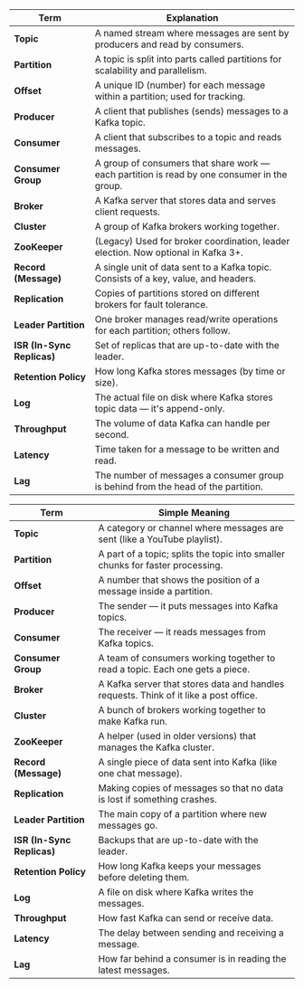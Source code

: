 | **Term**                   | **Explanation**                                                                             |
|---------------------------|---------------------------------------------------------------------------------------------|
| **Topic**                  | A named stream where messages are sent by producers and read by consumers.                 |
| **Partition**              | A topic is split into parts called partitions for scalability and parallelism.             |
| **Offset**                 | A unique ID (number) for each message within a partition; used for tracking.               |
| **Producer**               | A client that publishes (sends) messages to a Kafka topic.                                 |
| **Consumer**               | A client that subscribes to a topic and reads messages.                                    |
| **Consumer Group**         | A group of consumers that share work — each partition is read by one consumer in the group.|
| **Broker**                 | A Kafka server that stores data and serves client requests.                                |
| **Cluster**                | A group of Kafka brokers working together.                                                 |
| **ZooKeeper**              | (Legacy) Used for broker coordination, leader election. Now optional in Kafka 3+.          |
| **Record (Message)**       | A single unit of data sent to a Kafka topic. Consists of a key, value, and headers.        |
| **Replication**            | Copies of partitions stored on different brokers for fault tolerance.                      |
| **Leader Partition**       | One broker manages read/write operations for each partition; others follow.                |
| **ISR (In-Sync Replicas)** | Set of replicas that are up-to-date with the leader.                                       |
| **Retention Policy**       | How long Kafka stores messages (by time or size).                                          |
| **Log**                    | The actual file on disk where Kafka stores topic data — it's append-only.                  |
| **Throughput**             | The volume of data Kafka can handle per second.                                            |
| **Latency**                | Time taken for a message to be written and read.                                           |
| **Lag**                    | The number of messages a consumer group is behind from the head of the partition.          |


| **Term**                   | **Simple Meaning**                                                                         |
|----------------------------|--------------------------------------------------------------------------------------------|
| **Topic**                  | A category or channel where messages are sent (like a YouTube playlist).                   |
| **Partition**              | A part of a topic; splits the topic into smaller chunks for faster processing.             |
| **Offset**                 | A number that shows the position of a message inside a partition.                          |
| **Producer**               | The sender — it puts messages into Kafka topics.                                           |
| **Consumer**               | The receiver — it reads messages from Kafka topics.                                        |
| **Consumer Group**         | A team of consumers working together to read a topic. Each one gets a piece.               |
| **Broker**                 | A Kafka server that stores data and handles requests. Think of it like a post office.      |
| **Cluster**                | A bunch of brokers working together to make Kafka run.                                     |
| **ZooKeeper**              | A helper (used in older versions) that manages the Kafka cluster.                          |
| **Record (Message)**       | A single piece of data sent into Kafka (like one chat message).                            |
| **Replication**            | Making copies of messages so that no data is lost if something crashes.                    |
| **Leader Partition**       | The main copy of a partition where new messages go.                                        |
| **ISR (In-Sync Replicas)** | Backups that are up-to-date with the leader.                                               |
| **Retention Policy**       | How long Kafka keeps your messages before deleting them.                                   | 
| **Log**                    | A file on disk where Kafka writes the messages.                                            |
| **Throughput**             | How fast Kafka can send or receive data.                                                   |
| **Latency**                | The delay between sending and receiving a message.                                         |
| **Lag**                    | How far behind a consumer is in reading the latest messages.                               |
